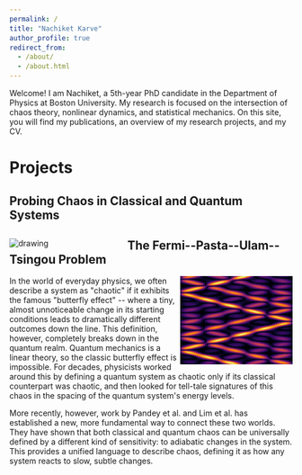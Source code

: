 ```yaml
---
permalink: /
title: "Nachiket Karve"
author_profile: true
redirect_from: 
  - /about/
  - /about.html
---
```


Welcome! I am Nachiket, a 5th-year PhD candidate in the Department of Physics at Boston University. My research is focused on the intersection of chaos theory, nonlinear dynamics, and statistical mechanics. On this site, you will find my publications, an overview of my research projects, and my CV.

Projects
===

## Probing Chaos in Classical and Quantum Systems

<img align="left" src="/images/stdPhaseT.jpeg" alt="drawing" width="200" style="padding-right: 10px"/>

<WRAP clear/>

## The Fermi--Pasta--Ulam--Tsingou Problem

<img align="right" src="/images/highlightImage.jpeg" alt="drawing" width="200"/>

In the world of everyday physics, we often describe a system as "chaotic" if it exhibits the famous "butterfly effect" -- where a tiny, almost unnoticeable change in its starting conditions leads to dramatically different outcomes down the line. This definition, however, completely breaks down in the quantum realm. Quantum mechanics is a linear theory, so the classic butterfly effect is impossible. For decades, physicists worked around this by defining a quantum system as chaotic only if its classical counterpart was chaotic, and then looked for tell-tale signatures of this chaos in the spacing of the quantum system's energy levels.

More recently, however, work by Pandey et al. and Lim et al. has established a new, more fundamental way to connect these two worlds. They have shown that both classical and quantum chaos can be universally defined by a different kind of sensitivity: to adiabatic changes in the system. This provides a unified language to describe chaos, defining it as how any system reacts to slow, subtle changes.

